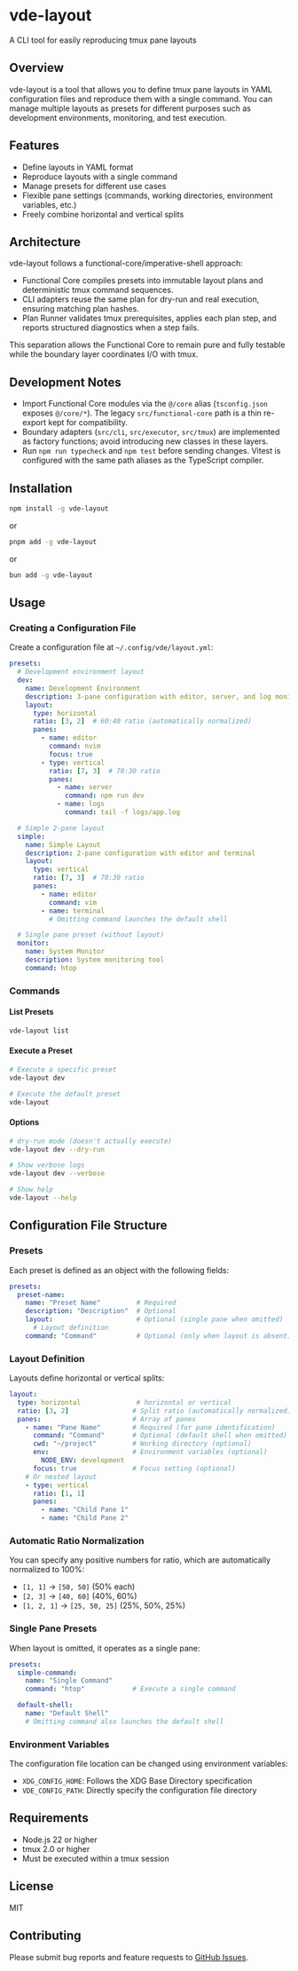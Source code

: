 # vde-layout

A CLI tool for easily reproducing tmux pane layouts

## Overview

vde-layout is a tool that allows you to define tmux pane layouts in YAML configuration files and reproduce them with a single command. You can manage multiple layouts as presets for different purposes such as development environments, monitoring, and test execution.

## Features

- Define layouts in YAML format
- Reproduce layouts with a single command
- Manage presets for different use cases
- Flexible pane settings (commands, working directories, environment variables, etc.)
- Freely combine horizontal and vertical splits

## Architecture

vde-layout follows a functional-core/imperative-shell approach:

- Functional Core compiles presets into immutable layout plans and deterministic tmux command sequences.
- CLI adapters reuse the same plan for dry-run and real execution, ensuring matching plan hashes.
- Plan Runner validates tmux prerequisites, applies each plan step, and reports structured diagnostics when a step fails.

This separation allows the Functional Core to remain pure and fully testable while the boundary layer coordinates I/O with tmux.

## Development Notes

- Import Functional Core modules via the `@/core` alias (`tsconfig.json` exposes `@/core/*`). The legacy `src/functional-core` path is a thin re-export kept for compatibility.
- Boundary adapters (`src/cli`, `src/executor`, `src/tmux`) are implemented as factory functions; avoid introducing new classes in these layers.
- Run `npm run typecheck` and `npm test` before sending changes. Vitest is configured with the same path aliases as the TypeScript compiler.

## Installation

```bash
npm install -g vde-layout
```

or

```bash
pnpm add -g vde-layout
```

or

```bash
bun add -g vde-layout
```

## Usage

### Creating a Configuration File

Create a configuration file at `~/.config/vde/layout.yml`:

```yaml
presets:
  # Development environment layout
  dev:
    name: Development Environment
    description: 3-pane configuration with editor, server, and log monitoring
    layout:
      type: horizontal
      ratio: [3, 2]  # 60:40 ratio (automatically normalized)
      panes:
        - name: editor
          command: nvim
          focus: true
        - type: vertical
          ratio: [7, 3]  # 70:30 ratio
          panes:
            - name: server
              command: npm run dev
            - name: logs
              command: tail -f logs/app.log

  # Simple 2-pane layout
  simple:
    name: Simple Layout
    description: 2-pane configuration with editor and terminal
    layout:
      type: vertical
      ratio: [7, 3]  # 70:30 ratio
      panes:
        - name: editor
          command: vim
        - name: terminal
          # Omitting command launches the default shell

  # Single pane preset (without layout)
  monitor:
    name: System Monitor
    description: System monitoring tool
    command: htop
```

### Commands

#### List Presets

```bash
vde-layout list
```

#### Execute a Preset

```bash
# Execute a specific preset
vde-layout dev

# Execute the default preset
vde-layout
```

#### Options

```bash
# dry-run mode (doesn't actually execute)
vde-layout dev --dry-run

# Show verbose logs
vde-layout dev --verbose

# Show help
vde-layout --help
```

## Configuration File Structure

### Presets

Each preset is defined as an object with the following fields:

```yaml
presets:
  preset-name:
    name: "Preset Name"         # Required
    description: "Description"  # Optional
    layout:                     # Optional (single pane when omitted)
      # Layout definition
    command: "Command"          # Optional (only when layout is absent)
```

### Layout Definition

Layouts define horizontal or vertical splits:

```yaml
layout:
  type: horizontal              # horizontal or vertical
  ratio: [3, 2]                # Split ratio (automatically normalized)
  panes:                       # Array of panes
    - name: "Pane Name"        # Required (for pane identification)
      command: "Command"       # Optional (default shell when omitted)
      cwd: "~/project"         # Working directory (optional)
      env:                     # Environment variables (optional)
        NODE_ENV: development
      focus: true              # Focus setting (optional)
    # Or nested layout
    - type: vertical
      ratio: [1, 1]
      panes:
        - name: "Child Pane 1"
        - name: "Child Pane 2"
```

### Automatic Ratio Normalization

You can specify any positive numbers for ratio, which are automatically normalized to 100%:

- `[1, 1]` → `[50, 50]` (50% each)
- `[2, 3]` → `[40, 60]` (40%, 60%)
- `[1, 2, 1]` → `[25, 50, 25]` (25%, 50%, 25%)

### Single Pane Presets

When layout is omitted, it operates as a single pane:

```yaml
presets:
  simple-command:
    name: "Single Command"
    command: "htop"            # Execute a single command

  default-shell:
    name: "Default Shell"
    # Omitting command also launches the default shell
```

### Environment Variables

The configuration file location can be changed using environment variables:

- `XDG_CONFIG_HOME`: Follows the XDG Base Directory specification
- `VDE_CONFIG_PATH`: Directly specify the configuration file directory

## Requirements

- Node.js 22 or higher
- tmux 2.0 or higher
- Must be executed within a tmux session

## License

MIT

## Contributing

Please submit bug reports and feature requests to [GitHub Issues](https://github.com/yuki-yano/vde-layout/issues).

